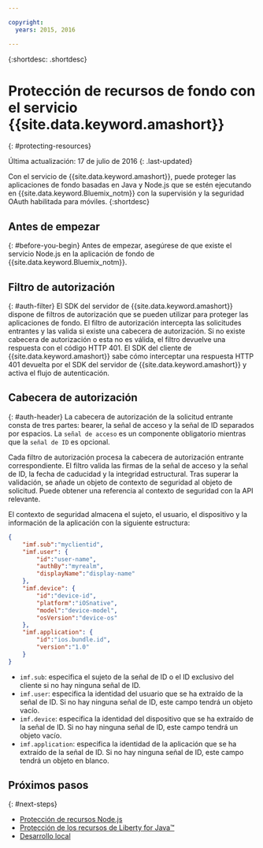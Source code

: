 ```yaml
---

copyright:
  years: 2015, 2016

---
```


{:shortdesc: .shortdesc}

# Protección de recursos de fondo con el servicio {{site.data.keyword.amashort}}
{: #protecting-resources}

Última actualización: 17 de julio de 2016
{: .last-updated}


Con el servicio de {{site.data.keyword.amashort}}, puede proteger las aplicaciones de fondo basadas en Java y Node.js que se estén ejecutando en {{site.data.keyword.Bluemix_notm}} con la supervisión y la seguridad OAuth habilitada para móviles. 
{:shortdesc}

## Antes de empezar
{: #before-you-begin}
Antes de empezar, asegúrese de que existe el servicio Node.js en la aplicación de fondo de {{site.data.keyword.Bluemix_notm}}.


## Filtro de autorización
{: #auth-filter}
El SDK del servidor de {{site.data.keyword.amashort}} dispone de filtros de autorización que se pueden utilizar para proteger las aplicaciones de fondo.  El filtro de autorización intercepta las solicitudes entrantes y las valida si existe una cabecera de autorización. Si no existe cabecera de autorización o esta no es válida, el filtro devuelve una respuesta con el código HTTP 401. El SDK del cliente de {{site.data.keyword.amashort}} sabe cómo interceptar una respuesta HTTP 401 devuelta por el SDK del servidor de {{site.data.keyword.amashort}} y activa el flujo de autenticación.
## Cabecera de autorización
{: #auth-header}
La cabecera de autorización de la solicitud entrante consta de tres partes: bearer, la señal de acceso y la señal de ID separados por espacios. La `señal de acceso` es un componente obligatorio mientras que la `señal de ID` es opcional.

Cada filtro de autorización procesa la cabecera de autorización entrante correspondiente. El filtro valida las firmas de la señal de acceso y la señal de ID, la fecha de caducidad y la integridad estructural. Tras superar la validación, se añade un objeto de contexto de seguridad al objeto de solicitud. Puede obtener una referencia al contexto de seguridad con la API relevante.

El contexto de seguridad almacena el sujeto, el usuario, el dispositivo y la información de la aplicación con la siguiente estructura:
```JSON
{
    "imf.sub":"myclientid",
    "imf.user": {
        "id":"user-name",
        "authBy":"myrealm",
        "displayName":"display-name"
    },
    "imf.device": {
        "id":"device-id",
        "platform":"iOSnative",
        "model":"device-model",
        "osVersion":"device-os"
    },
    "imf.application": {
        "id":"ios.bundle.id",
        "version":"1.0"
    }
}
```
* `imf.sub`: especifica el sujeto de la señal de ID o el ID exclusivo del cliente si no hay ninguna señal de ID.
* `imf.user`: especifica la identidad del usuario que se ha extraído de la señal de ID. Si no hay ninguna señal de ID, este campo tendrá un objeto vacío.
* `imf.device`: especifica la identidad del dispositivo que se ha extraído de la señal de ID. Si no hay ninguna señal de ID, este campo tendrá un objeto vacío.
* `imf.application`: especifica la identidad de la aplicación que se ha extraído de la señal de ID. Si no hay ninguna señal de ID, este campo tendrá un objeto en blanco.

## Próximos pasos
{: #next-steps}
* [Protección de recursos Node.js](protecting-resources-nodejs.html)
* [Protección de los recursos de Liberty for Java&trade;](protecting-resources-java.html)
* [Desarrollo local](protecting-resources-local.html)

